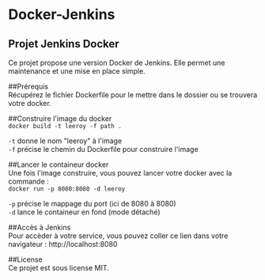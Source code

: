 # Docker-Jenkins  
  
  
## Projet Jenkins Docker   
Ce projet propose une version Docker de Jenkins. Elle permet une maintenance et une mise en place simple.  
  
  
##Prérequis  
Récupérez le fichier Dockerfile pour le mettre dans le dossier ou se trouvera votre docker.  
  
  
##Construire l'image du docker  
`docker build -t leeroy -f path .`  
  
  
`-t` donne le nom "leeroy" à l'image  
`-f` précise le chemin du Dockerfile pour construire l'image  
  
  
##Lancer le containeur docker  
Une fois l'image construire, vous pouvez lancer votre docker avec la commande :  
`docker run -p 8080:8080 -d leeroy`  
  
  
`-p` précise le mappage du port (ici de 8080 à 8080)  
`-d` lance le containeur en fond (mode détaché)  
  
  
##Accès à Jenkins  
Pour accèder à votre service, vous pouvez coller ce lien dans votre navigateur : http://localhost:8080  
  
  
##License  
Ce projet est sous license MIT.  
